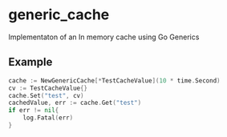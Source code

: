 # generic_cache
Implementaton of an In memory cache using Go Generics

## Example

```go
cache := NewGenericCache[*TestCacheValue](10 * time.Second)
cv := TestCacheValue{}
cache.Set("test", cv)
cachedValue, err := cache.Get("test")
if err != nil{
    log.Fatal(err)
}
```